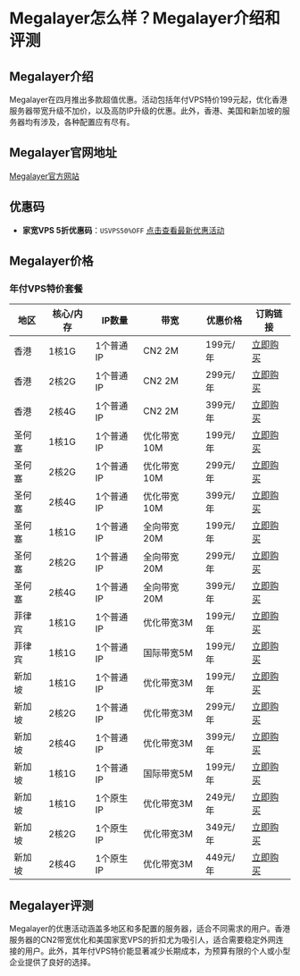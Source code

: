 # Megalayer怎么样？Megalayer介绍和评测

## Megalayer介绍
Megalayer在四月推出多款超值优惠。活动包括年付VPS特价199元起，优化香港服务器带宽升级不加价，以及高防IP升级的优惠。此外，香港、美国和新加坡的服务器均有涉及，各种配置应有尽有。

## Megalayer官网地址
[Megalayer官方网站](https://account.megalayer.net/aff.php?aff=1835)

## 优惠码
- **家宽VPS 5折优惠码**：`USVPS50%OFF` [点击查看最新优惠活动](https://account.megalayer.net/aff.php?aff=1835)

## Megalayer价格

### 年付VPS特价套餐
| 地区     | 核心/内存 | IP数量      | 带宽       | 优惠价格  | 订购链接                                                   |
|----------|-----------|-------------|------------|-----------|-------------------------------------------------------------|
| 香港     | 1核1G     | 1个普通IP   | CN2 2M     | 199元/年  | [立即购买](https://account.megalayer.net/aff.php?aff=1835&pid=163)                  |
| 香港     | 2核2G     | 1个普通IP   | CN2 2M     | 299元/年  | [立即购买](https://account.megalayer.net/aff.php?aff=1835&pid=267)                  |
| 香港     | 2核4G     | 1个普通IP   | CN2 2M     | 399元/年  | [立即购买](https://account.megalayer.net/aff.php?aff=1835&pid=268)                  |
| 圣何塞   | 1核1G     | 1个普通IP   | 优化带宽10M| 199元/年  | [立即购买](https://account.megalayer.net/aff.php?aff=1835&pid=228)                  |
| 圣何塞   | 2核2G     | 1个普通IP   | 优化带宽10M| 299元/年  | [立即购买](https://account.megalayer.net/aff.php?aff=1835&pid=269)                  |
| 圣何塞   | 2核4G     | 1个普通IP   | 优化带宽10M| 399元/年  | [立即购买](https://account.megalayer.net/aff.php?aff=1835&pid=270)                  |
| 圣何塞   | 1核1G     | 1个普通IP   | 全向带宽20M| 199元/年  | [立即购买](https://account.megalayer.net/aff.php?aff=1835&pid=166)                  |
| 圣何塞   | 2核2G     | 1个普通IP   | 全向带宽20M| 299元/年  | [立即购买](https://account.megalayer.net/aff.php?aff=1835&pid=271)                  |
| 圣何塞   | 2核4G     | 1个普通IP   | 全向带宽20M| 399元/年  | [立即购买](https://account.megalayer.net/aff.php?aff=1835&pid=278)                  |
| 菲律宾   | 1核1G     | 1个普通IP   | 优化带宽3M | 199元/年  | [立即购买](https://account.megalayer.net/aff.php?aff=1835&pid=165)                  |
| 菲律宾   | 1核1G     | 1个普通IP   | 国际带宽5M  | 199元/年  | [立即购买](https://account.megalayer.net/aff.php?aff=1835&pid=168)                  |
| 新加坡   | 1核1G     | 1个普通IP   | 优化带宽3M | 199元/年  | [立即购买](https://account.megalayer.net/aff.php?aff=1835&pid=192)                  |
| 新加坡   | 2核2G     | 1个普通IP   | 优化带宽3M | 299元/年  | [立即购买](https://account.megalayer.net/aff.php?aff=1835&pid=275)                  |
| 新加坡   | 2核4G     | 1个普通IP   | 优化带宽3M | 399元/年  | [立即购买](https://account.megalayer.net/aff.php?aff=1835&pid=276)                  |
| 新加坡   | 1核1G     | 1个普通IP   | 国际带宽5M  | 199元/年  | [立即购买](https://account.megalayer.net/aff.php?aff=1835&pid=193)                  |
| 新加坡   | 1核1G     | 1个原生IP   | 优化带宽3M | 249元/年  | [立即购买](https://account.megalayer.net/aff.php?aff=1835&pid=194)                  |
| 新加坡   | 2核2G     | 1个原生IP   | 优化带宽3M | 349元/年  | [立即购买](https://account.megalayer.net/aff.php?aff=1835&pid=273)                  |
| 新加坡   | 2核4G     | 1个原生IP   | 优化带宽3M | 449元/年  | [立即购买](https://account.megalayer.net/aff.php?aff=1835&pid=274)                  |

## Megalayer评测
Megalayer的优惠活动涵盖多地区和多配置的服务器，适合不同需求的用户。香港服务器的CN2带宽优化和美国家宽VPS的折扣尤为吸引人，适合需要稳定外网连接的用户。此外，其年付VPS特价能显著减少长期成本，为预算有限的个人或小型企业提供了良好的选择。

